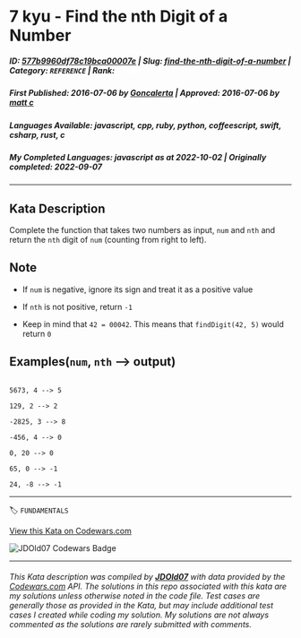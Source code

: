 # 7 kyu - Find the nth Digit of a Number

##### **ID**: [577b9960df78c19bca00007e](https://www.codewars.com/kata/577b9960df78c19bca00007e) | **Slug**: [find-the-nth-digit-of-a-number](https://www.codewars.com/kata/577b9960df78c19bca00007e) | **Category**: `REFERENCE` | **Rank**: <span style="color:white">7 kyu</span>

##### **First Published**: 2016-07-06 ***by*** [Goncalerta](https://www.codewars.com/users/Goncalerta) | **Approved**: 2016-07-06 ***by*** [matt c](https://www.codewars.com/users/matt%20c)

##### **Languages Available**: javascript, cpp, ruby, python, coffeescript, swift, csharp, rust, c

##### **My Completed Languages**: javascript ***as at*** 2022-10-02 | **Originally completed**: 2022-09-07

---

## Kata Description


Complete the function that takes two numbers as input, ```num``` and ```nth``` and return the `nth` digit of `num` (counting from right to left).



## Note

- If ```num``` is negative, ignore its sign and treat it as a positive value

- If ```nth``` is not positive, return `-1`

- Keep in mind that `42 = 00042`. This means that ```findDigit(42, 5)``` would return `0`



## Examples(```num```, ```nth``` --> output)



```

5673, 4 --> 5

129, 2 --> 2

-2825, 3 --> 8

-456, 4 --> 0

0, 20 --> 0

65, 0 --> -1

24, -8 --> -1

```

---


🏷 `FUNDAMENTALS`


[View this Kata on Codewars.com](https://www.codewars.com/kata/577b9960df78c19bca00007e)

![](https://www.codewars.com/users/jdold07/badges/large "JDOld07 Codewars Badge")

---

###### *This Kata description was compiled by [**JDOld07**](https://tpstech.dev) with data provided by the [Codewars.com](https://www.codewars.com) API.  The solutions in this repo associated with this kata are my solutions unless otherwise noted in the code file.  Test cases are generally those as provided in the Kata, but may include additional test cases I created while coding my solution.  My solutions are not always commented as the solutions are rarely submitted with comments.*
